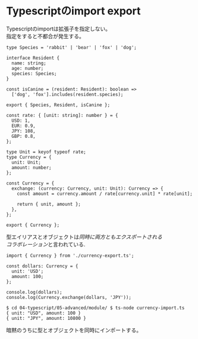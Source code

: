 # Typescriptのimport export
Typescriptのimportは拡張子を指定しない。   
指定をすると不都合が発生する。

```
type Species = 'rabbit' | 'bear' | 'fox' | 'dog';

interface Resident { 
  name: string; 
  age: number; 
  species: Species;
}

const isCanine = (resident: Resident): boolean => 
  ['dog', 'fox'].includes(resident.species);

export { Species, Resident, isCanine };
```

```
const rate: { [unit: string]: number } = { 
  USD: 1,
  EUR: 0.9, 
  JPY: 108, 
  GBP: 0.8,
};

type Unit = keyof typeof rate; 
type Currency = {
  unit: Unit; 
  amount: number; 
};

const Currency = {
  exchange: (currency: Currency, unit: Unit): Currency => {
    const amount = currency.amount / rate[currency.unit] * rate[unit]; 

    return { unit, amount };
  }, 
};

export { Currency };
```
型エイリアスとオブジェクトは*同時に両方ともエクスポートされる*   
*コラボレーション*と言われている.   

```
import { Currency } from './currency-export.ts';

const dollars: Currency = {
  unit: 'USD';
  amount: 100;
};

console.log(dollars);
console.log(Currency.exchange(dollars, 'JPY'));

$ cd 04-typescript/05-advanced/module/ $ ts-node currency-import.ts
{ unit: "USD", amount: 100 }
{ unit: "JPY", amount: 10800 }
```
暗黙のうちに型とオブジェクトを同時にインポートする。   

```
